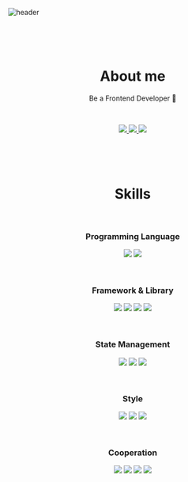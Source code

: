 ![header](https://capsule-render.vercel.app/api?type=soft&color=E84545&text=Hello,%20I'm%20Choongnyeong&animation=fadeIn&%20&height=300&&ontSize=70&fontColor=EEEEEE&fontAlign=50)

<br>
<br>
<br>

<div align=center>

# About me

Be a Frontend Developer 🥐

<br>

<figure>
<a href="https://www.notion.so/ec6982f93b784f69be307e9f7c1880bb?pvs=4">
    <img src="https://img.shields.io/badge/Notion-000000?style=for-the-badge&logo=Notion&logoColor=white">
</a>
<a href="https://velog.io/@choongnyeong6215/posts">
    <img src="https://img.shields.io/badge/Velog-20C997?style=for-the-badge&logo=Velog&logoColor=white">
</a>
<a href="mailto:choong6215@gmailcom">
    <img src="https://img.shields.io/badge/Gmail-EA4335?style=for-the-badge&logo=Gmail&logoColor=white">
</a>
</figure>

<br>
<br>
<br>

# Skills

<br>

### Programming Language

<figure>
<img src="https://img.shields.io/badge/JavaScript-F7DF1E?style=for-the-badge&logo=JavaScript&logoColor=white">
<img src="https://img.shields.io/badge/TypeScript-3178C6?style=for-the-badge&logo=TypeScript&logoColor=white">
</figure>

<br>

### Framework & Library

<figure>
<img src="https://img.shields.io/badge/React-61DAFB?style=for-the-badge&logo=React&logoColor=white">
<img src="https://img.shields.io/badge/Next.js-000000?style=for-the-badge&logo=Next.js&logoColor=white">
<img src="https://img.shields.io/badge/React Router-CA4245?style=for-the-badge&logo=React Router&logoColor=white">
<img src="https://img.shields.io/badge/React Hook Form-EC5990?style=for-the-badge&logo=React Hook Form&logoColor=white">
</figure>

<br>

### State Management

<figure>
<img src="https://img.shields.io/badge/Recoil-3578E5?style=for-the-badge&logo=Recoil&logoColor=white">
<img src="https://img.shields.io/badge/Redux-764ABC?
style=for-the-badge&logo=Redux&logoColor=white">
<img src="https://img.shields.io/badge/React Query-FF4154?style=for-the-badge&logo=React Query&logoColor=white">
</figure>

<br>

### Style

<figure>
<img src="https://img.shields.io/badge/styled-components-DB7093?style=for-the-badge&logo=styled-components&logoColor=white">
<img src="https://img.shields.io/badge/Tailwind CSS-06B6D4?style=for-the-badge&logo=Tailwind CSS&logoColor=white">
<img src="https://img.shields.io/badge/Framer-0055FF?style=for-the-badge&logo=Framer&logoColor=white">
</figure>

<br>

### Cooperation

<figure>
<img src="https://img.shields.io/badge/Git-F05032?style=for-the-badge&logo=Git&logoColor=white">
<img src="https://img.shields.io/badge/Github-181717?style=for-the-badge&logo=Github&logoColor=white">
<img src="https://img.shields.io/badge/Slack-4A154B?style=for-the-badge&logo=Slack&logoColor=white">
<img src="https://img.shields.io/badge/Notion-000000?style=for-the-badge&logo=Notion&logoColor=white">
</figure>

</div>
